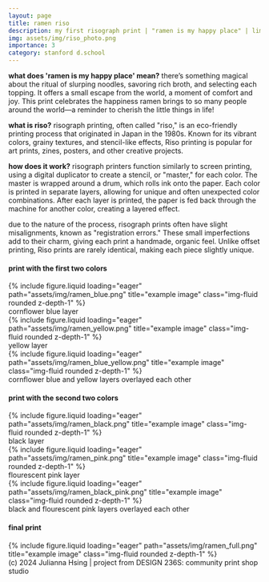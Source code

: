 ```yaml
---
layout: page
title: ramen riso
description: my first risograph print | "ramen is my happy place" | limited edition
img: assets/img/riso_photo.png
importance: 3
category: stanford d.school
---
```


**what does 'ramen is my happy place' mean?** there’s something magical about the ritual of slurping noodles, savoring rich broth, and selecting each topping. It offers a small escape from the world, a moment of comfort and joy. This print celebrates the happiness ramen brings to so many people around the world—a reminder to cherish the little things in life!

**what is riso?** risograph printing, often called "riso," is an eco-friendly printing process that originated in Japan in the 1980s. Known for its vibrant colors, grainy textures, and stencil-like effects, Riso printing is popular for art prints, zines, posters, and other creative projects.

**how does it work?** risograph printers function similarly to screen printing, using a digital duplicator to create a stencil, or "master," for each color. The master is wrapped around a drum, which rolls ink onto the paper. Each color is printed in separate layers, allowing for unique and often unexpected color combinations. After each layer is printed, the paper is fed back through the machine for another color, creating a layered effect.

due to the nature of the process, risograph prints often have slight misalignments, known as "registration errors." These small imperfections add to their charm, giving each print a handmade, organic feel. Unlike offset printing, Riso prints are rarely identical, making each piece slightly unique.

#### **print with the first two colors**
<div class="row">
    <div class="col-sm mt-3 mt-md-0">
        {% include figure.liquid loading="eager" path="assets/img/ramen_blue.png" title="example image" class="img-fluid rounded z-depth-1" %}
        <div class="caption mt-2">cornflower blue layer</div>
    </div>
    <div class="col-sm mt-3 mt-md-0">
        {% include figure.liquid loading="eager" path="assets/img/ramen_yellow.png" title="example image" class="img-fluid rounded z-depth-1" %}
        <div class="caption mt-2">yellow layer</div>
    </div>
    <div class="col-sm mt-3 mt-md-0">
        {% include figure.liquid loading="eager" path="assets/img/ramen_blue_yellow.png" title="example image" class="img-fluid rounded z-depth-1" %}
        <div class="caption mt-2">cornflower blue and yellow layers overlayed each other</div>
    </div>
</div>

#### **print with the second two colors**
<div class="row">
    <div class="col-sm mt-3 mt-md-0">
        {% include figure.liquid loading="eager" path="assets/img/ramen_black.png" title="example image" class="img-fluid rounded z-depth-1" %}
        <div class="caption mt-2">black layer</div>
    </div>
    <div class="col-sm mt-3 mt-md-0">
        {% include figure.liquid loading="eager" path="assets/img/ramen_pink.png" title="example image" class="img-fluid rounded z-depth-1" %}
        <div class="caption mt-2">flourescent pink layer</div>
    </div>
    <div class="col-sm mt-3 mt-md-0">
        {% include figure.liquid loading="eager" path="assets/img/ramen_black_pink.png" title="example image" class="img-fluid rounded z-depth-1" %}
        <div class="caption mt-2">black and flourescent pink layers overlayed each other</div>
    </div>
</div>

#### **final print**
<div class="row">
    <div class="col-sm mt-3 mt-md-0">
        {% include figure.liquid loading="eager" path="assets/img/ramen_full.png" title="example image" class="img-fluid rounded z-depth-1" %}
    </div>
</div>
<div class="caption">
    (c) 2024 Julianna Hsing | project from DESIGN 236S: community print shop studio
</div>
